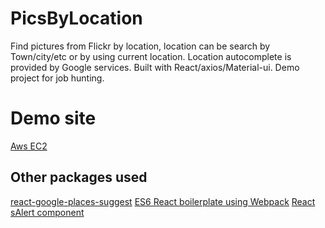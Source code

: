 # PicsByLocation

Find pictures from Flickr by location, location can be search by Town/city/etc or by using current location. Location autocomplete is provided by Google services.
Built with React/axios/Material-ui. Demo project for job hunting.

# Demo site

[Aws EC2](http://ec2-35-180-119-122.eu-west-3.compute.amazonaws.com:81/)

## Other packages used

[react-google-places-suggest](https://github.com/xuopled/react-google-places-suggest)
[ES6 React boilerplate using Webpack](https://github.com/KleoPetroff/react-webpack-boilerplate)
[React sAlert component](https://github.com/juliancwirko/react-s-alert)
